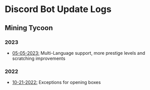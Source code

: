 # Discord Bot Update Logs

## Mining Tycoon

### 2023
- [05-05-2023:](https://github.com/LT-Labs/Updates/blob/main/Mining%20Tycoon/05-05-2023.md) Multi-Language support, more prestige levels and scratching improvements

### 2022
- [10-21-2022:](https://github.com/LT-Labs/Updates/blob/main/Mining%20Tycoon/10-21-2022.md) Exceptions for opening boxes
